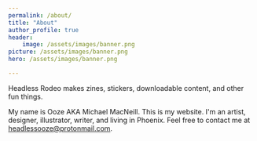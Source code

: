 ```yaml
---
permalink: /about/
title: "About"
author_profile: true
header: 
    image: /assets/images/banner.png
picture: /assets/images/banner.png
hero: /assets/images/banner.png

---
```


Headless Rodeo makes zines, stickers, downloadable content, and other fun things.

My name is Ooze AKA Michael MacNeill. This is my website. I'm an artist, designer, illustrator, writer, and living in Phoenix. Feel free to contact me at headlessooze@protonmail.com. 

